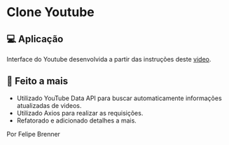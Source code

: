 # Clone Youtube

## 💻 Aplicação

Interface do Youtube desenvolvida a partir das instruções deste [video](https://www.youtube.com/watch?v=u9FnmBdBl5k).

## 🚀 Feito a mais

- Utilizado YouTube Data API para buscar automaticamente informações atualizadas de videos.
- Utilizado Axios para realizar as requisições.
- Refatorado e adicionado detalhes a mais.

Por Felipe Brenner
